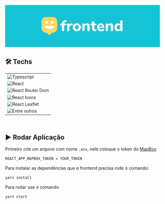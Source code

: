 <div align="center">
  <img src=".github/cover-frontend.svg" />
</div>

## 🛠️ Techs
<table>
  <tr>
    <td>
      <img src="https://img.shields.io/badge/typescript-v3.7.2-FFD666?style=for-the-badge" alt="Typescript" />
    </td>
  </tr>
  <tr>
    <td>
      <img src="https://img.shields.io/badge/react-v16.13.1-FFD666?style=for-the-badge" alt="React" />
    </td>
  </tr>
  <tr>
    <td>
      <img src="https://img.shields.io/badge/react%20router%20dom-v5.2.0-FFD666?style=for-the-badge" alt="React Router Dom" />
    </td>
  </tr>
  <tr>
    <td>
      <img src="https://img.shields.io/badge/react%20icons-v3.11.0-FFD666?style=for-the-badge" alt="React Icons" />
    </td>
  </tr>
  <tr>
    <td>
      <img src="https://img.shields.io/badge/react%20leaflet-v2.7.0-FFD666?style=for-the-badge" alt="React Leaflet" />
    </td>
  </tr>
  <tr>
    <td>
      <img src="https://img.shields.io/badge/Entre%20outros-15C3D6?style=for-the-badge" alt="Entre outros" />
    </td>
  </tr>
</table>

<br/>

## ▶️ Rodar Aplicação
Primeiro crie um arquivo com nome `.env`, nele coloque o token do [MapBox](https://www.mapbox.com/)
```bash
REACT_APP_MAPBOX_TOKEN = YOUR_TOKEN
```
Para instalar as dependências que o frontend precisa rode o comando:
```bash
yarn install
```
Para rodar use o comando 
```bash
yarn start
```